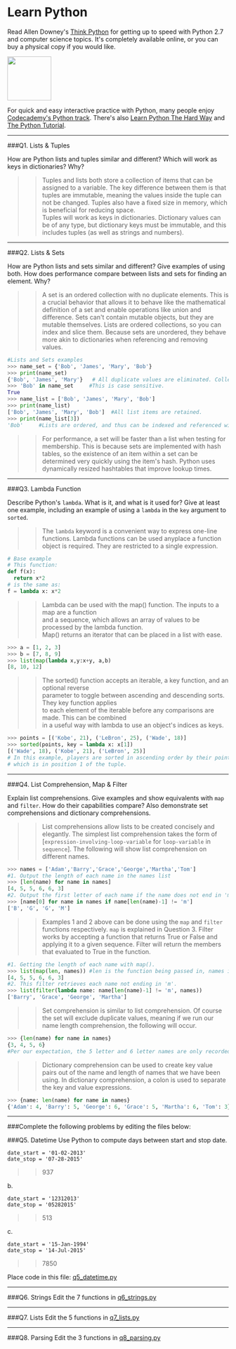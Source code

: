 # Learn Python

Read Allen Downey's [Think Python](http://www.greenteapress.com/thinkpython/) for getting up to speed with Python 2.7 and computer science topics. It's completely available online, or you can buy a physical copy if you would like.

<a href="http://www.greenteapress.com/thinkpython/"><img src="img/think_python.png" style="width: 100px;" target="_blank"></a>

For quick and easy interactive practice with Python, many people enjoy [Codecademy's Python track](http://www.codecademy.com/en/tracks/python). There's also [Learn Python The Hard Way](http://learnpythonthehardway.org/book/) and [The Python Tutorial](https://docs.python.org/2/tutorial/).

---

###Q1. Lists &amp; Tuples

How are Python lists and tuples similar and different? Which will work as keys in dictionaries? Why?

>> Tuples and lists both store a collection of items that can be assigned to a variable. The key difference between them is that tuples are immutable, meaning the values inside the tuple can not be changed. Tuples also have a fixed size in memory, which is beneficial for reducing space.  
>> Tuples will work as keys in dictionaries. Dictionary values can be of any type, but dictionary keys must be immutable, and this includes tuples (as well as strings and numbers).

---

###Q2. Lists &amp; Sets

How are Python lists and sets similar and different? Give examples of using both. How does performance compare between lists and sets for finding an element. Why?

>> A set is an ordered collection with no duplicate elements. This is a crucial behavior that allows it to behave like the mathematical definition of a set and enable operations like union and difference. Sets can't contain mutable objects, but they are mutable themselves. Lists are ordered collections, so you can index and slice them. Because sets are unordered, they behave more akin to dictionaries when referencing and removing values.  
  
```python
#Lists and Sets examples  
>>> name_set = {'Bob', 'James', 'Mary', 'Bob'}
>>> print(name_set)  
{'Bob', 'James', 'Mary'}   # All duplicate values are eliminated. Collection is unordered.  
>>> 'Bob' in name_set     #This is case sensitive.   
True  
>>> name_list = ['Bob', 'James', 'Mary', 'Bob']
>>> print(name_list)
['Bob', 'James', 'Mary', 'Bob']  #All list items are retained.
>>> print(name_list[3])
'Bob'     #Lists are ordered, and thus can be indexed and referenced with indexing  
```  
>> For performance, a set will be faster than a list when testing for membership. This is because sets are implemented with hash tables, so the existence of an item within a set can be determined very quickly using the item's hash. Python uses dynamically resized hashtables that improve lookup times.  

---

###Q3. Lambda Function

Describe Python's `lambda`. What is it, and what is it used for? Give at least one example, including an example of using a `lambda` in the `key` argument to `sorted`.

>> The `lambda` keyword is a convenient way to express one-line functions. Lambda functions can be used anyplace a function object is required. They are restricted to a single expression.  
```python
# Base example  
# This function:  
def f(x):  
  return x*2   
# is the same as:  
f = lambda x: x*2 
```
>> Lambda can be used with the map() function. The inputs to a map are a function  
>> and a sequence, which allows an array of values to be processed by the lambda function.  
>> Map() returns an iterator that can be placed in a list with ease.  
```python
>>> a = [1, 2, 3]
>>> b = [7, 8, 9]
>>> list(map(lambda x,y:x+y, a,b)
[8, 10, 12]  
```  
>> The sorted() function accepts an iterable, a key function, and an optional reverse  
>> parameter to toggle between ascending and descending sorts. They key function applies  
>> to each element of the iterable before any comparisons are made. This can be combined  
>> in a useful way with lambda to use an object's indices as keys.  
```python  
>>> points = [('Kobe', 21), ('LeBron', 25), ('Wade', 18)]
>>> sorted(points, key = lambda x: x[1])
[('Wade', 18), ('Kobe', 21), ('LeBron', 25)]
# In this example, players are sorted in ascending order by their points,  
# which is in position 1 of the tuple.  
```  
---

###Q4. List Comprehension, Map &amp; Filter

Explain list comprehensions. Give examples and show equivalents with `map` and `filter`. How do their capabilities compare? Also demonstrate set comprehensions and dictionary comprehensions.

>> List comprehensions allow lists to be created concisely and elegantly. The simplest list comprehension takes the form of [`expression-involving-loop-variable` for `loop-variable` in `sequence`].  The following will show list comprehension on different names.
```python
>>> names = ['Adam','Barry','Grace','George','Martha','Tom']
#1. Output the length of each name in the names list 
>>> [len(name) for name in names]
[4, 5, 5, 6, 6, 3]
#2. Output the first letter of each name if the name does not end in 'm'.
>>> [name[0] for name in names if name[len(name)-1] != 'm']
['B', 'G', 'G', 'M']
```
>> Examples 1 and 2 above can be done using the `map` and `filter` functions respectively. `map` is explained in Question 3. Filter works by accepting a function that returns True or False and applying it to a given sequence. Filter will return the members that evaluated to True in the function.  
```python
#1. Getting the length of each name with map().
>>> list(map(len, names)) #len is the function being passed in, names is the iterable. 
[4, 5, 5, 6, 6, 3]
#2. This filter retrieves each name not ending in 'm'.
>>> list(filter(lambda name: name[len(name)-1] != 'm', names))
['Barry', 'Grace', 'George', 'Martha']
```
>> Set comprehension is similar to list comprehension. Of course the set will exclude duplicate values, meaning if we run our name length comprehension, the following will occur.
```python
>>> {len(name) for name in names}
{3, 4, 5, 6}
#Per our expectation, the 5 letter and 6 letter names are only recorded once in the set.
```
>> Dictionary comprehension can be used to create key value pairs out of the name and length of names that we have been using. In dictionary comprehension, a colon is used to separate the key and value expressions.
```python
>>> {name: len(name) for name in names}
{'Adam': 4, 'Barry': 5, 'George': 6, 'Grace': 5, 'Martha': 6, 'Tom': 3}
```
  
---

###Complete the following problems by editing the files below:

###Q5. Datetime
Use Python to compute days between start and stop date.   

```
date_start = '01-02-2013'    
date_stop = '07-28-2015'
```

>> 937

b.  
```
date_start = '12312013'  
date_stop = '05282015'  
```

>> 513

c.  
```
date_start = '15-Jan-1994'      
date_stop = '14-Jul-2015'  
```

>> 7850

Place code in this file: [q5_datetime.py](python/q5_datetime.py)

---

###Q6. Strings
Edit the 7 functions in [q6_strings.py](python/q6_strings.py)

---

###Q7. Lists
Edit the 5 functions in [q7_lists.py](python/q7_lists.py)

---

###Q8. Parsing
Edit the 3 functions in [q8_parsing.py](python/q8_parsing.py)





